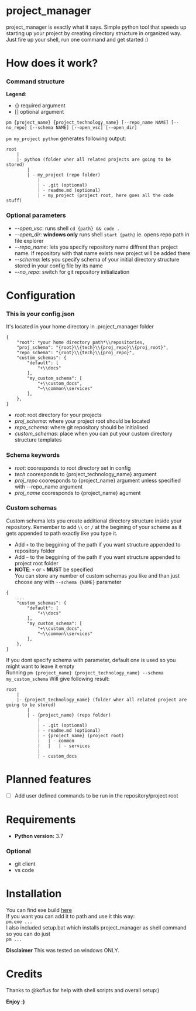 # project_manager
project_manager is exactly what it says. Simple python tool that speeds up starting up your project by creating directory structure in organized way.  
Just fire up your shell, run one command and get started :)

# How does it work?

### Command structure
**Legend**:
* {} required argument
* [] optional argument

```
pm {project_name} {project_technology_name} [--repo_name NAME] [--no_repo] [--schema NAME] [--open_vsc] [--open_dir]
```

`pm my_project python` generates following output:
```
root
    |
    |- python (folder wher all related projects are going to be stored)
        |
        | - my_project (repo folder)
            |
            | - .git (optional)
            | - readme.md (optional)
            | - my_project (project root, here goes all the code stuff)
```

### Optional parameters
* *--open_vsc*: runs shell `cd {path} && code .`
* *--open_dir*: **windows only** runs shell `start {path}` ie. opens repo path in file explorer
* *--repo_name*: lets you specify repository name diffrent than project name. If repository with that name exists new project will be added there
* *--schema*: lets you specify schema of your initial directory structure stored in your config file by its name
* *--no_repo*: switch for git repository initialization

# Configuration

### This is your config.json

It's located in your home directory in .project_manager folder

```
{
    "root": *your home directory path*\\repositories,
    "proj_schema": "{root}\\{tech}\\{proj_repo}\\{proj_root}",
    "repo_schema": "{root}\\{tech}\\{proj_repo}",
    "custom_schemas": {
        "default": [
            "+\\docs"
        ],
        "my_custom_schema": [
            "+\\custom_docs",
            "~\\common\\services"
        ],
    },
}
```
* *root*: root directory for your projects
* *proj_schema*: where your project root should be located
* *repo_schema*: where git repository should be initialised
* *custom_schemas*: place when you can put your custom directory structure templates

### Schema keywords
* *root*: cooresponds to root directory set in config
* *tech* cooresponds to {project_technology_name} argument
* *proj_repo* cooresponds to {project_name} argument unless specified with --repo_name argument
* *proj_name* cooresponds to {project_name} agument

### Custom schemas
Custom schema lets you create additional directory structure inside your repository.
Remember to add `\\` or `/` at the begining of your scheme as it gets appended to path exactly like you type it.
* Add `+` to the beggining of the path if you want structure appended to repository folder
* Add `~` to the beggining of the path if you want structure appended to project root folder
* **NOTE**: `+` or `~` **MUST** be specified  
You can store any number of custom schemas you like and than just choose any with `--schema {NAME}` parameter
```
{
    ...
    "custom_schemas": {
        "default": [
            "+\\docs"
        ],
        "my_custom_schema": [
            "+\\custom_docs",
            "~\\common\\services"
        ],
    },
}
```


If you dont specify schema with parameter, default one is used so you might want to leave it empty  
Running `pm {project_name} {project_technology_name} --schema my_custom_schema` Will give following result:

```
root
    |
    |- {project_technology_name} (folder wher all related project are going to be stored)
        |
        | - {project_name} (repo folder)
            |
            | - .git (optional)
            | - readme.md (optional)
            | - {project_name} (project root)
            |   | - common
            |   |   | - services
            |
            | - custom_docs

```
# Planned features
* [ ] Add user defined commands to be run in the repository/project root

# Requirements
* **Python version:** 3.7

### Optional
* git client
* vs code

# Installation
You can find exe build [here](https://drive.google.com/open?id=13CdW9Mc5eTw8AvGQi_nhWaGs90GBXzbf)  
If you want you can add it to path and use it this way:  
`pm.exe ...`  
I also included setup.bat which installs project_manager as shell command so you can do just  
`pm ...`

**Disclaimer** This was tested on windows ONLY.

# Credits
Thanks to @koflus for help with shell scripts and overall setup:)

**Enjoy :)**
